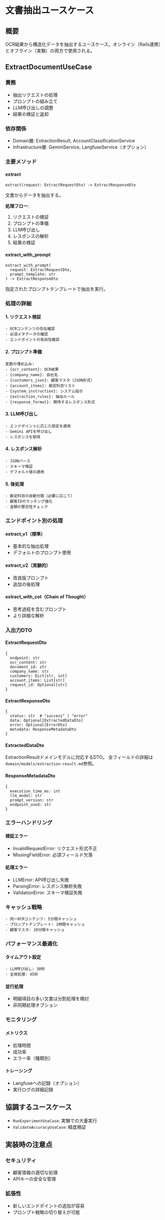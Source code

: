 # 文書抽出ユースケース

## 概要
OCR結果から構造化データを抽出するユースケース。オンライン（Rails連携）とオフライン（実験）の両方で使用される。

## ExtractDocumentUseCase

### 責務
- 抽出リクエストの処理
- プロンプトの組み立て
- LLM呼び出しの調整
- 結果の検証と返却

### 依存関係
- Domain層: ExtractionResult, AccountClassificationService
- Infrastructure層: GeminiService, LangfuseService（オプション）

### 主要メソッド

#### extract
```
extract(request: ExtractRequestDto) -> ExtractResponseDto
```
文書からデータを抽出する。

**処理フロー**:
1. リクエストの検証
2. プロンプトの準備
3. LLM呼び出し
4. レスポンスの解析
5. 結果の検証

#### extract_with_prompt
```
extract_with_prompt(
  request: ExtractRequestDto,
  prompt_template: str
) -> ExtractResponseDto
```
指定されたプロンプトテンプレートで抽出を実行。

### 処理の詳細

#### 1. リクエスト検証
```
- OCRコンテンツの存在確認
- 必須メタデータの確認
- エンドポイントの有効性確認
```

#### 2. プロンプト準備
```
変数の埋め込み:
- {ocr_content}: OCR結果
- {company_name}: 自社名
- {customers_json}: 顧客マスタ（JSON形式）
- {account_items}: 勘定科目リスト
- {system_instruction}: システム指示
- {extraction_rules}: 抽出ルール
- {response_format}: 期待するレスポンス形式
```

#### 3. LLM呼び出し
```
- エンドポイントに応じた設定を適用
- Gemini APIを呼び出し
- レスポンスを取得
```

#### 4. レスポンス解析
```
- JSONパース
- スキーマ検証
- デフォルト値の適用
```

#### 5. 後処理
```
- 勘定科目の自動分類（必要に応じて）
- 顧客IDのマッチング強化
- 金額の整合性チェック
```

### エンドポイント別の処理

#### extract_v1（標準）
- 基本的な抽出処理
- デフォルトのプロンプト使用

#### extract_v2（実験的）
- 改良版プロンプト
- 追加の後処理

#### extract_with_cot（Chain of Thought）
- 思考過程を含むプロンプト
- より詳細な解析

### 入出力DTO

#### ExtractRequestDto
```
{
  endpoint: str
  ocr_content: str
  document_id: str
  company_name: str
  customers: Dict[str, int]
  account_items: List[str]
  request_id: Optional[str]
}
```

#### ExtractResponseDto
```
{
  status: str  # "success" | "error"
  data: Optional[ExtractedDataDto]
  error: Optional[ErrorDto]
  metadata: ResponseMetadataDto
}
```

#### ExtractedDataDto
ExtractionResultドメインモデルに対応するDTO。
全フィールドの詳細は`domain/models/extraction-result.md`参照。

#### ResponseMetadataDto
```
{
  execution_time_ms: int
  llm_model: str
  prompt_version: str
  endpoint_used: str
}
```

### エラーハンドリング

#### 検証エラー
- InvalidRequestError: リクエスト形式不正
- MissingFieldError: 必須フィールド欠落

#### 処理エラー
- LLMError: API呼び出し失敗
- ParsingError: レスポンス解析失敗
- ValidationError: スキーマ検証失敗

### キャッシュ戦略
```
- 同一OCRコンテンツ: 5分間キャッシュ
- プロンプトテンプレート: 1時間キャッシュ
- 顧客マスタ: 10分間キャッシュ
```

### パフォーマンス最適化

#### タイムアウト設定
```
- LLM呼び出し: 30秒
- 全体処理: 45秒
```

#### 並行処理
- 明細項目の多い文書は分割処理を検討
- 非同期処理オプション

### モニタリング

#### メトリクス
- 処理時間
- 成功率
- エラー率（種類別）

#### トレーシング
- Langfuseへの記録（オプション）
- 実行ログの詳細記録

## 協調するユースケース
- `RunExperimentUseCase`: 実験での大量実行
- `ValidateAccuracyUseCase`: 精度検証

## 実装時の注意点

### セキュリティ
- 顧客情報の適切な処理
- APIキーの安全な管理

### 拡張性
- 新しいエンドポイントの追加が容易
- プロンプト戦略の切り替えが可能